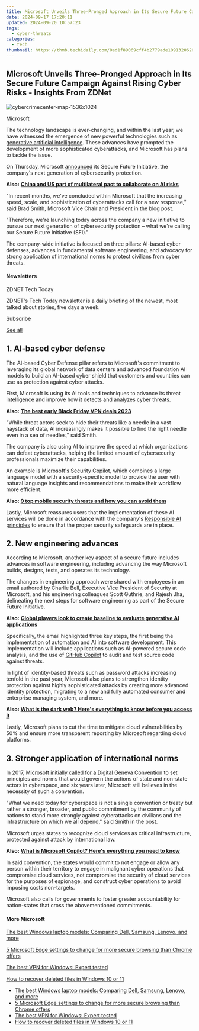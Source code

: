 ```yaml
---
title: Microsoft Unveils Three-Pronged Approach in Its Secure Future Campaign Against Rising Cyber Risks - Insights From ZDNet
date: 2024-09-17 17:20:11
updated: 2024-09-20 10:57:23
tags:
  - cyber-threats
categories:
  - tech
thumbnail: https://thmb.techidaily.com/0ad1f89069cff4b2779ade10913206262c7bed58531552359326ac17834a5d8d.jpg
---
```


## Microsoft Unveils Three-Pronged Approach in Its Secure Future Campaign Against Rising Cyber Risks - Insights From ZDNet

![cybercrimecenter-map-1536x1024](https://www.zdnet.com/a/img/resize/10d29b0a4bd89eecfd33519f3bf6cab07d9eb70d/2023/11/02/5e7bafb5-06a9-439e-984f-81fdadd516a1/cybercrimecenter-map-1536x1024.jpg?auto=webp&precrop=1536,863,x0,y75&width=1280)

Microsoft

The technology landscape is ever-changing, and within the last year, we have witnessed the emergence of new powerful technologies such as [generative artificial intelligence](https://www.zdnet.com/article/what-is-generative-ai-and-why-is-it-so-popular-heres-everything-you-need-to-know/). These advances have prompted the development of more sophisticated cyberattacks, and Microsoft has plans to tackle the issue. 

On Thursday, Microsoft [announced](https://blogs.microsoft.com/on-the-issues/2023/11/02/secure-future-initiative-sfi-cybersecurity-cyberattacks/) its Secure Future Initiative, the company's next generation of cybersecurity protection. 

**Also:** [**China and US part of multilateral pact to collaborate on AI risks**](https://www.zdnet.com/article/china-and-us-part-of-multilateral-pact-to-collaborate-on-ai-risks/)

"In recent months, we've concluded within Microsoft that the increasing speed, scale, and sophistication of cyberattacks call for a new response," said Brad Smith, Microsoft Vice Chair and President in the blog post. 

"Therefore, we're launching today across the company a new initiative to pursue our next generation of cybersecurity protection – what we're calling our Secure Future Initiative (SFI)."

The company-wide initiative is focused on three pillars: AI-based cyber defenses, advances in fundamental software engineering, and advocacy for strong application of international norms to protect civilians from cyber threats. 

#### Newsletters

ZDNET Tech Today

ZDNET's Tech Today newsletter is a daily briefing of the newest, most talked about stories, five days a week.

 Subscribe

[See all](https://www.zdnet.com/newsletters/)

## 1\. AI-based cyber defense

The AI-based Cyber Defense pillar refers to Microsoft's commitment to leveraging its global network of data centers and advanced foundation AI models to build an AI-based cyber shield that customers and countries can use as protection against cyber attacks.

First, Microsoft is using its AI tools and techniques to advance its threat intelligence and improve how it detects and analyzes cyber threats. 

**Also:** [**The best early Black Friday VPN deals 2023**](https://www.zdnet.com/article/the-best-early-black-friday-vpn-deals-2023/)

"While threat actors seek to hide their threats like a needle in a vast haystack of data, AI increasingly makes it possible to find the right needle even in a sea of needles," said Smith. 

The company is also using AI to improve the speed at which organizations can defeat cyberattacks, helping the limited amount of cybersecurity professionals maximize their capabilities. 

An example is [Microsoft's Security Copilot](https://www.zdnet.com/article/microsoft-security-copilot-harnesses-ai-to-give-superpowers-to-cybersecurity-fighters/), which combines a large language model with a security-specific model to provide the user with natural language insights and recommendations to make their workflow more efficient. 

**Also: [9 top mobile security threats and how you can avoid them](https://www.zdnet.com/article/9-top-mobile-security-threats-and-how-you-can-avoid-them/)**

Lastly, Microsoft reassures users that the implementation of these AI services will be done in accordance with the company's [Responsible AI principles](https://www.zdnet.com/article/microsoft-commits-to-supporting-customers-on-their-responsible-ai-journeys/) to ensure that the proper security safeguards are in place. 

## 2\. New engineering advances 

According to Microsoft, another key aspect of a secure future includes advances in software engineering, including advancing the way Microsoft builds, designs, tests, and operates its technology. 

The changes in engineering approach were shared with employees in an email authored by Charlie Bell, Executive Vice President of Security at Microsoft, and his engineering colleagues Scott Guthrie, and Rajesh Jha, delineating the next steps for software engineering as part of the Secure Future Initiative. 

**Also:** [**Global players look to create baseline to evaluate generative AI applications**](https://www.zdnet.com/article/global-players-look-to-create-baseline-to-evaluate-generative-ai-applications/)

Specifically, the email highlighted three key steps, the first being the implementation of automation and AI into software development. This implementation will include applications such as AI-powered secure code analysis, and the use of [GitHub Copilot](https://www.zdnet.com/article/microsoft-has-over-a-million-paying-github-copilot-users-ceo-nadella/) to audit and test source code against threats. 

In light of identity-based threats such as password attacks increasing tenfold in the past year, Microsoft also plans to strengthen identity protection against highly sophisticated attacks by creating more advanced identity protection, migrating to a new and fully automated consumer and enterprise managing system, and more. 

**Also: [What is the dark web? Here's everything to know before you access it](https://www.zdnet.com/article/what-is-the-dark-web-heres-everything-to-know-before-you-access-it/)**

Lastly, Microsoft plans to cut the time to mitigate cloud vulnerabilities by 50% and ensure more transparent reporting by Microsoft regarding cloud platforms. 

## 3\. Stronger application of international norms 

In 2017, [Microsoft initially called for a Digital Geneva Convention](https://www.zdnet.com/article/microsofts-brad-smith-calls-for-a-digital-geneva-convention/) to set principles and norms that would govern the actions of state and non-state actors in cyberspace, and six years later, Microsoft still believes in the necessity of such a convention. 

"What we need today for cyberspace is not a single convention or treaty but rather a stronger, broader, and public commitment by the community of nations to stand more strongly against cyberattacks on civilians and the infrastructure on which we all depend," said Smith in the post. 

Microsoft urges states to recognize cloud services as critical infrastructure, protected against attack by international law. 

**Also:** [**What is Microsoft Copilot? Here's everything you need to know**](https://www.zdnet.com/article/what-is-microsoft-copilot-heres-everything-you-need-to-know/)

In said convention, the states would commit to not engage or allow any person within their territory to engage in malignant cyber operations that compromise cloud services, not compromise the security of cloud services for the purposes of espionage, and construct cyber operations to avoid imposing costs non-targets. 

Microsoft also calls for governments to foster greater accountability for nation-states that cross the abovementioned commitments. 

#### More Microsoft

[The best Windows laptop models: Comparing Dell, Samsung, Lenovo, and more](https://www.zdnet.com/article/best-windows-laptop/ "The best Windows laptop models: Comparing Dell, Samsung, Lenovo, and more")

[5 Microsoft Edge settings to change for more secure browsing than Chrome offers](https://www.zdnet.com/article/5-microsoft-edge-settings-to-change-for-more-secure-browsing-than-chrome-offers/ "5 Microsoft Edge settings to change for more secure browsing than Chrome offers")

[The best VPN for Windows: Expert tested](https://www.zdnet.com/article/best-vpn-for-windows-pc/ "The best VPN for Windows: Expert tested")

[How to recover deleted files in Windows 10 or 11](https://www.zdnet.com/article/how-to-recover-deleted-files-in-windows-10-or-11/ "How to recover deleted files in Windows 10 or 11")

* [The best Windows laptop models: Comparing Dell, Samsung, Lenovo, and more](https://www.zdnet.com/article/best-windows-laptop/ "The best Windows laptop models: Comparing Dell, Samsung, Lenovo, and more")
* [5 Microsoft Edge settings to change for more secure browsing than Chrome offers](https://www.zdnet.com/article/5-microsoft-edge-settings-to-change-for-more-secure-browsing-than-chrome-offers/ "5 Microsoft Edge settings to change for more secure browsing than Chrome offers")
* [The best VPN for Windows: Expert tested](https://www.zdnet.com/article/best-vpn-for-windows-pc/ "The best VPN for Windows: Expert tested")
* [How to recover deleted files in Windows 10 or 11](https://www.zdnet.com/article/how-to-recover-deleted-files-in-windows-10-or-11/ "How to recover deleted files in Windows 10 or 11")

<ins class="adsbygoogle"
     style="display:block"
     data-ad-format="autorelaxed"
     data-ad-client="ca-pub-7571918770474297"
     data-ad-slot="1223367746"></ins>



<ins class="adsbygoogle"
     style="display:block"
     data-ad-client="ca-pub-7571918770474297"
     data-ad-slot="8358498916"
     data-ad-format="auto"
     data-full-width-responsive="true"></ins>
